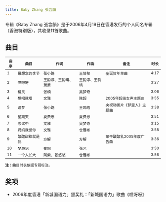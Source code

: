 ```yaml
---
title: Baby Zhang 張含韻
---
```


专辑《Baby Zhang 張含韻》是于2006年4月19日在香港发行的个人同名专辑（香港特别版），共收录11首歌曲。

## 曲目

<table style="font-size:85%;">
<thead>
<tr>
    <th>曲序</th>
    <th>曲目</th>
    <th>作词</th>
    <th>作曲</th>
    <th>备注</th>
    <th>时长</th>
</tr>
</thead>
<tbody>
<tr>
    <td>1</td>
    <td>最想念的季节</td>
    <td>张小路</td>
    <td>王倩郁</td>
    <td>圣诞贺年单曲</td>
    <td>4:17</td>
</tr>
<tr>
    <td>2</td>
    <td>哎呀呀</td>
    <td>王韵淳、王韵晴、萧萧</td>
    <td>王韵淳、王韵晴</td>
    <td></td>
    <td>3:27</td>
</tr>
<tr>
    <td>3</td>
    <td>精灵</td>
    <td>张楠</td>
    <td>吴梦奇</td>
    <td></td>
    <td>3:06</td>
</tr>
<tr>
    <td>4</td>
    <td>想唱就唱</td>
    <td>文雅</td>
    <td>陈超</td>
    <td>2005年超级女声主题曲</td>
    <td>3:55</td>
</tr>
<tr>
    <td>5</td>
    <td>追梦</td>
    <td>张小路</td>
    <td>王鸣皓</td>
    <td>央视动画片《梦里人》主题曲</td>
    <td>3:38</td>
</tr>
<tr>
    <td>6</td>
    <td>星期天</td>
    <td>夏费思</td>
    <td>夏费思</td>
    <td></td>
    <td>3:51</td>
</tr>
<tr>
    <td>7</td>
    <td>考试中</td>
    <td>文雅</td>
    <td>吴梦奇</td>
    <td></td>
    <td>3:15</td>
</tr>
<tr>
    <td>8</td>
    <td>妈妈我爱你</td>
    <td>文雅</td>
    <td>仓雁彬</td>
    <td></td>
    <td>3:58</td>
</tr>
<tr>
    <td>9</td>
    <td>酸酸甜甜就是我</td>
    <td>方解</td>
    <td>方解</td>
    <td>蒙牛酸酸乳2005年度广告曲</td>
    <td>3:36</td>
</tr>
<tr>
    <td>10</td>
    <td>梦游记</td>
    <td>崔恕</td>
    <td>张艺</td>
    <td></td>
    <td>3:50</td>
</tr>
<tr>
    <td>11</td>
    <td>一个人长大</td>
    <td>阿紫、张悠悠</td>
    <td>仓雁彬</td>
    <td></td>
    <td>3:56</td>
</tr>
</tbody>
</table>

<small>
<b>注：</b>曲目时长依据专辑标注。
</small>

## 奖项

- 2006年度香港「新城国语力」颁奖礼：「新城国语力」歌曲《哎呀呀》
